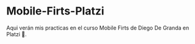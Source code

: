 # Mobile-Firts-Platzi
Aqui verán mis practicas en el curso Mobile Firts de Diego De Granda en Platzi 💚.

